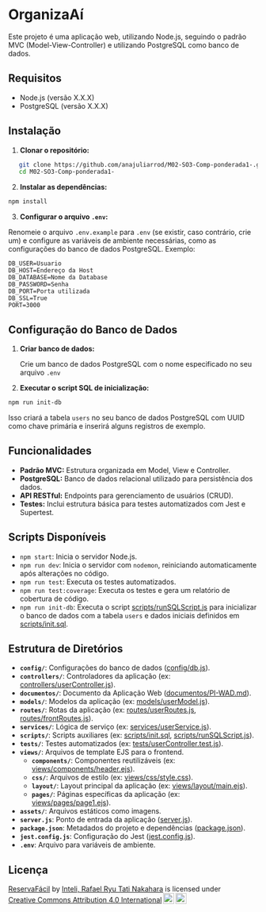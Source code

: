 # OrganizaAí

Este projeto é uma aplicação web, utilizando Node.js, seguindo o padrão MVC (Model-View-Controller) e utilizando PostgreSQL como banco de dados.

## Requisitos

- Node.js (versão X.X.X)
- PostgreSQL (versão X.X.X)

## Instalação

1. **Clonar o repositório:**

```bash
   git clone https://github.com/anajuliarrod/M02-SO3-Comp-ponderada1-.git
   cd M02-SO3-Comp-ponderada1-
```

2. **Instalar as dependências:**
    
```bash
npm install
```
    
3. **Configurar o arquivo `.env`:**
    
Renomeie o arquivo `.env.example` para `.env` (se existir, caso contrário, crie um) e configure as variáveis de ambiente necessárias, como as configurações do banco de dados PostgreSQL. Exemplo:
```
DB_USER=Usuario
DB_HOST=Endereço da Host
DB_DATABASE=Nome da Database
DB_PASSWORD=Senha
DB_PORT=Porta utilizada
DB_SSL=True
PORT=3000
```
    

Configuração do Banco de Dados
------------------------------

1. **Criar banco de dados:**
    
    Crie um banco de dados PostgreSQL com o nome especificado no seu arquivo `.env`
    
2. **Executar o script SQL de inicialização:**
    
```bash
npm run init-db
```
    
Isso criará a tabela `users` no seu banco de dados PostgreSQL com UUID como chave primária e inserirá alguns registros de exemplo.
    

Funcionalidades
---------------

* **Padrão MVC:** Estrutura organizada em Model, View e Controller.
* **PostgreSQL:** Banco de dados relacional utilizado para persistência dos dados.
* **API RESTful:** Endpoints para gerenciamento de usuários (CRUD).
* **Testes:** Inclui estrutura básica para testes automatizados com Jest e Supertest.

Scripts Disponíveis
-------------------

* `npm start`: Inicia o servidor Node.js.
* `npm run dev`: Inicia o servidor com `nodemon`, reiniciando automaticamente após alterações no código.
* `npm run test`: Executa os testes automatizados.
* `npm run test:coverage`: Executa os testes e gera um relatório de cobertura de código.
* `npm run init-db`: Executa o script [scripts/runSQLScript.js](scripts/runSQLScript.js) para inicializar o banco de dados com a tabela `users` e dados iniciais definidos em [scripts/init.sql](scripts/init.sql).

Estrutura de Diretórios
-----------------------

* **`config/`**: Configurações do banco de dados ([config/db.js](config/db.js)).
* **`controllers/`**: Controladores da aplicação (ex: [controllers/userController.js](controllers/userController.js)).
* **`documentos/`**: Documento da Aplicação Web ([documentos/PI-WAD.md](documentos/PI-WAD.md)).
* **`models/`**: Modelos da aplicação (ex: [models/userModel.js](models/userModel.js)).
* **`routes/`**: Rotas da aplicação (ex: [routes/userRoutes.js](routes/userRoutes.js), [routes/frontRoutes.js](routes/frontRoutes.js)).
* **`services/`**: Lógica de serviço (ex: [services/userService.js](services/userService.js)).
* **`scripts/`**: Scripts auxiliares (ex: [scripts/init.sql](scripts/init.sql), [scripts/runSQLScript.js](scripts/runSQLScript.js)).
* **`tests/`**: Testes automatizados (ex: [tests/userController.test.js](tests/userController.test.js)).
* **`views/`**: Arquivos de template EJS para o frontend.
    * **`components/`**: Componentes reutilizáveis (ex: [views/components/header.ejs](views/components/header.ejs)).
    * **`css/`**: Arquivos de estilo (ex: [views/css/style.css](views/css/style.css)).
    * **`layout/`**: Layout principal da aplicação (ex: [views/layout/main.ejs](views/layout/main.ejs)).
    * **`pages/`**: Páginas específicas da aplicação (ex: [views/pages/page1.ejs](views/pages/page1.ejs)).
* **`assets/`**: Arquivos estáticos como imagens.
* **`server.js`**: Ponto de entrada da aplicação ([server.js](server.js)).
* **`package.json`**: Metadados do projeto e dependências ([package.json](package.json)).
* **`jest.config.js`**: Configuração do Jest ([jest.config.js](jest.config.js)).
* **`.env`**: Arquivo para variáveis de ambiente.

Licença
-------

<p xmlns:cc="http://creativecommons.org/ns#" xmlns:dct="http://purl.org/dc/terms/"><a property="dct:title" rel="cc:attributionURL" href="https://github.com/Rafael-Ryu/Projeto-Individual">ReservaFácil</a> by <a rel="cc:attributionURL dct:creator" property="cc:attributionName" href="https://github.com/Rafael-Ryu">Inteli, Rafael Ryu Tati Nakahara</a> is licensed under <a href="https://creativecommons.org/licenses/by/4.0/?ref=chooser-v1" target="_blank" rel="license noopener noreferrer" style="display:inline-block;">Creative Commons Attribution 4.0 International<img style="height:22px!important;margin-left:3px;vertical-align:text-bottom;" src="https://mirrors.creativecommons.org/presskit/icons/cc.svg?ref=chooser-v1" alt=""><img style="height:22px!important;margin-left:3px;vertical-align:text-bottom;" src="https://mirrors.creativecommons.org/presskit/icons/by.svg?ref=chooser-v1" alt=""></a></p>